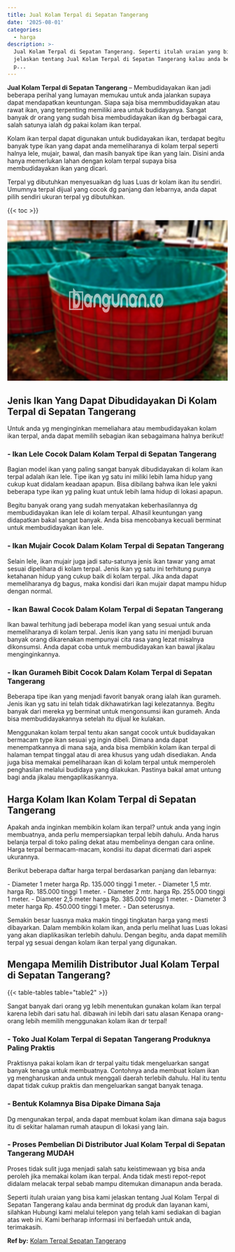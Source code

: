```yaml
---
title: Jual Kolam Terpal di Sepatan Tangerang
date: '2025-08-01'
categories:
  - harga
description: >-
  Jual Kolam Terpal di Sepatan Tangerang. Seperti itulah uraian yang bisa kami
  jelaskan tentang Jual Kolam Terpal di Sepatan Tangerang kalau anda berminat dg
  p...
---
```


**Jual Kolam Terpal di Sepatan Tangerang** – Membudidayakan ikan jadi beberapa perihal yang lumayan memukau untuk anda jalankan supaya dapat mendapatkan keuntungan. Siapa saja bisa memmbudidayakan atau rawat ikan, yang terpenting memiliki area untuk budidayanya. Sangat banyak dr orang yang sudah bisa membudidayakan ikan dg berbagai cara, salah satunya ialah dg pakai kolam ikan terpal.

Kolam ikan terpal dapat digunakan untuk budidayakan ikan, terdapat begitu banyak type ikan yang dapat anda memeliharanya di kolam terpal seperti halnya lele, mujair, bawal, dan masih banyak tipe ikan yang lain. Disini anda hanya memerlukan lahan dengan kolam terpal supaya bisa membudidayakan ikan yang dicari.

Terpal yg dibutuhkan menyesuaikan dg luas Luas dr kolam ikan itu sendiri. Umumnya terpal dijual yang cocok dg panjang dan lebarnya, anda dapat pilih sendiri ukuran terpal yg dibutuhkan.

{{< toc >}}

![Jual Kolam Terpal di Sepatan Tangerang](/images/jual-kolam-terpal-41.png)

## Jenis Ikan Yang Dapat Dibudidayakan Di Kolam Terpal di Sepatan Tangerang

Untuk anda yg menginginkan memeliahara atau membudidayakan kolam ikan terpal, anda dapat memilih sebagian ikan sebagaimana halnya berikut!

### \- Ikan Lele Cocok Dalam Kolam Terpal di Sepatan Tangerang

Bagian model ikan yang paling sangat banyak dibudidayakan di kolam ikan terpal adalah ikan lele. Tipe ikan yg satu ini miliki lebih lama hidup yang cukup kuat didalam keadaan apapun. Bisa dibilang bahwa ikan lele yakni beberapa type ikan yg paling kuat untuk lebih lama hidup di lokasi apapun.

Begitu banyak orang yang sudah menyatakan keberhasilannya dg membudidayakan ikan lele di kolam terpal. Alhasil keuntungan yang didapatkan bakal sangat banyak. Anda bisa mencobanya kecuali berminat untuk membudidayakan ikan lele.

### \- Ikan Mujair Cocok Dalam Kolam Terpal di Sepatan Tangerang

Selain lele, ikan mujair juga jadi satu-satunya jenis ikan tawar yang amat sesuai dipelihara di kolam terpal. Jenis ikan yg satu ini terhitung punya ketahanan hidup yang cukup baik di kolam terpal. Jika anda dapat memeliharanya dg bagus, maka kondisi dari ikan mujair dapat mampu hidup dengan normal.

### \- Ikan Bawal Cocok Dalam Kolam Terpal di Sepatan Tangerang

Ikan bawal terhitung jadi beberapa model ikan yang sesuai untuk anda memeliharanya di kolam terpal. Jenis ikan yang satu ini menjadi buruan banyak orang dikarenakan mempunyai cita rasa yang lezat misalnya dikonsumsi. Anda dapat coba untuk membudidayakan kan bawal jikalau menginginkannya.

### \- Ikan Gurameh Bibit Cocok Dalam Kolam Terpal di Sepatan Tangerang

Beberapa tipe ikan yang menjadi favorit banyak orang ialah ikan gurameh. Jenis ikan yg satu ini telah tidak dikhawatirkan lagi kelezatannya. Begitu banyak dari mereka yg berminat untuk mengonsumsi ikan gurameh. Anda bisa membudidayakannya setelah itu dijual ke kulakan.

Menggunakan kolam terpal tentu akan sangat cocok untuk budidayakan bermacam type ikan sesuai yg ingin dibeli. Dimana anda dapat menempatkannya di mana saja, anda bisa membikin kolam ikan terpal di halaman tempat tinggal atau di area khusus yang udah disediakan. Anda juga bisa memakai pemeliharaan ikan di kolam terpal untuk memperoleh penghasilan melalui budidaya yang dilakukan. Pastinya bakal amat untung bagi anda jikalau mengaplikasikannya.

## Harga Kolam Ikan Kolam Terpal di Sepatan Tangerang

Apakah anda inginkan membikin kolam ikan terpal? untuk anda yang ingin membuatnya, anda perlu mempersiapkan terpal lebih dahulu. Anda harus belanja terpal di toko paling dekat atau membelinya dengan cara online. Harga terpal bermacam-macam, kondisi itu dapat dicermati dari aspek ukurannya.

Berikut beberapa daftar harga terpal berdasarkan panjang dan lebarnya:

\- Diameter 1 meter harga Rp. 135.000 tinggi 1 meter. - Diameter 1,5 mtr. harga Rp. 185.000 tinggi 1 meter. - Diameter 2 mtr. harga Rp. 255.000 tinggi 1 meter. - Diameter 2,5 meter harga Rp. 385.000 tinggi 1 meter. - Diameter 3 meter harga Rp. 450.000 tinggi 1 meter. - Dan seterusnya.

Semakin besar luasnya maka makin tinggi tingkatan harga yang mesti dibayarkan. Dalam membikin kolam ikan, anda perlu melihat luas Luas lokasi yang akan diaplikasikan terlebih dahulu. Dengan begitu, anda dapat memilih terpal yg sesuai dengan kolam ikan terpal yang digunakan.

## Mengapa Memilih Distributor Jual Kolam Terpal di Sepatan Tangerang?

{{< table-tables table="table2" >}}

Sangat banyak dari orang yg lebih menentukan gunakan kolam ikan terpal karena lebih dari satu hal. dibawah ini lebih dari satu alasan Kenapa orang-orang lebih memilih menggunakan kolam ikan dr terpal!

### \- Toko Jual Kolam Terpal di Sepatan Tangerang Produknya Paling Praktis

Praktisnya pakai kolam ikan dr terpal yaitu tidak mengeluarkan sangat banyak tenaga untuk membuatnya. Contohnya anda membuat kolam ikan yg mengharuskan anda untuk menggali daerah terlebih dahulu. Hal itu tentu dapat tidak cukup praktis dan mengeluarkan sangat banyak tenaga.

### \- Bentuk Kolamnya Bisa Dipake Dimana Saja

Dg mengunakan terpal, anda dapat membuat kolam ikan dimana saja bagus itu di sekitar halaman rumah ataupun di lokasi yang lain.

### \- Proses Pembelian Di Distributor Jual Kolam Terpal di Sepatan Tangerang MUDAH

Proses tidak sulit juga menjadi salah satu keistimewaan yg bisa anda peroleh jika memakai kolam ikan terpal. Anda tidak mesti repot-repot didalam melacak terpal sebab mampu ditemukan dimanapun anda berada.

Seperti itulah uraian yang bisa kami jelaskan tentang Jual Kolam Terpal di Sepatan Tangerang kalau anda berminat dg produk dan layanan kami, silahkan Hubungi kami melalui telepon yang telah kami sediakan di bagian atas web ini. Kami berharap informasi ini berfaedah untuk anda, terimakasih.

**Ref by:** [Kolam Terpal Sepatan Tangerang](https://id.wikipedia.org/wiki/Kolam)
